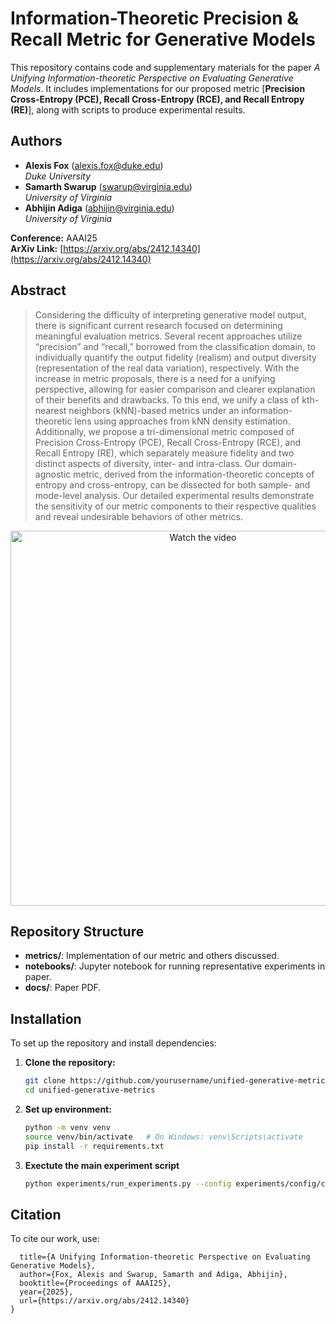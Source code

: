 # Information-Theoretic Precision & Recall Metric for Generative Models

This repository contains code and supplementary materials for the paper *A Unifying Information-theoretic Perspective on Evaluating Generative Models*. It includes implementations for our proposed metric [**Precision Cross-Entropy (PCE), Recall Cross-Entropy (RCE), and Recall Entropy (RE)**], along with scripts to produce experimental results.

## Authors

- **Alexis Fox** ([alexis.fox@duke.edu](mailto:alexis.fox@duke.edu))  
  *Duke University*
- **Samarth Swarup** ([swarup@virginia.edu](mailto:swarup@virginia.edu))  
  *University of Virginia*
- **Abhijin Adiga** ([abhijin@virginia.edu](mailto:abhijin@virginia.edu))  
  *University of Virginia*

**Conference:** AAAI25  
**ArXiv Link:** [https://arxiv.org/abs/2412.14340](https://arxiv.org/abs/2412.14340)

## Abstract

> Considering the difficulty of interpreting generative model output, there is significant current research focused on determining meaningful evaluation metrics. Several recent approaches utilize “precision” and “recall,” borrowed from the classification domain, to individually quantify the output fidelity (realism) and output diversity (representation of the real data variation), respectively. With the increase in metric proposals, there is a need for a unifying perspective, allowing for easier comparison and clearer explanation of their benefits and drawbacks. To this end, we unify a class of kth-nearest neighbors (kNN)-based metrics under an information-theoretic lens using approaches from kNN density estimation. Additionally, we propose a tri-dimensional metric composed of Precision Cross-Entropy (PCE), Recall Cross-Entropy (RCE), and Recall Entropy (RE), which separately measure fidelity and two distinct aspects of diversity, inter- and intra-class. Our domain-agnostic metric, derived from the information-theoretic concepts of entropy and cross-entropy, can be dissected for both sample- and mode-level analysis. Our detailed experimental results demonstrate the sensitivity of our metric components to their respective qualities and reveal undesirable behaviors of other metrics.

<p align="center">
  <a href="https://youtu.be/GP4U6qbah1M">
    <img src="https://img.youtube.com/vi/GP4U6qbah1M/0.jpg" alt="Watch the video" width="600">
  </a>
</p>

## Repository Structure

- **metrics/**: Implementation of our metric and others discussed.
- **notebooks/**: Jupyter notebook for running representative experiments in paper.
- **docs/**: Paper PDF.

## Installation

To set up the repository and install dependencies:

1. **Clone the repository:**
   ```bash
   git clone https://github.com/yourusername/unified-generative-metrics.git
   cd unified-generative-metrics
   ```

2. **Set up environment:**
   ```bash
   python -m venv venv
   source venv/bin/activate   # On Windows: venv\Scripts\activate
   pip install -r requirements.txt
   ```

3. **Exectute the main experiment script**
   ```bash
   python experiments/run_experiments.py --config experiments/config/config.yaml
   ```

## Citation
To cite our work, use:

```@inproceedings{fox2025unifying,
  title={A Unifying Information-theoretic Perspective on Evaluating Generative Models},
  author={Fox, Alexis and Swarup, Samarth and Adiga, Abhijin},
  booktitle={Proceedings of AAAI25},
  year={2025},
  url={https://arxiv.org/abs/2412.14340}
}
```
